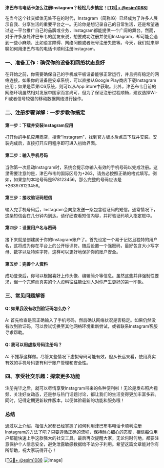**津巴布韦电话卡怎么注册Instagram？轻松几步搞定！[[TG💪+ @esim1088](https://t.me/s/esim1088)]**

在当今这个社交媒体无处不在的时代，Instagram（简称IG）已经成为了许多人展示自我、分享生活的重要平台之一。无论你是想记录自己的日常生活，还是希望通过这一平台推广自己的品牌或业务，Instagram都能提供一个广阔的舞台。然而，对于许多身处津巴布韦的朋友来说，想要成功注册并使用Instagram，却可能会遇到一些小麻烦，比如语言障碍、网络问题或者账号注册失败等。今天，我们就来聊聊如何用津巴布韦的电话卡顺利注册Instagram。

### 一、准备工作：确保你的设备和网络状态良好

在开始之前，你需要确保自己的手机或平板设备能够正常运行，并且拥有稳定的网络连接。如果你的设备是安卓系统，可以直接从Google Play商店下载Instagram应用；如果是苹果iOS系统，则可以从App Store中获取。此外，津巴布韦目前的网络环境虽然相对发展中国家而言尚可，但为了保证注册过程顺畅，建议选择Wi-Fi或者信号较强的移动数据网络进行操作。

### 二、注册步骤详解：一步步教你搞定

#### 第一步：下载并安装Instagram应用

打开你的手机应用商店，搜索“Instagram”，找到官方版本后点击下载并安装。安装完成后，直接打开应用程序即可进入初始界面。

#### 第二步：输入手机号码

当你第一次启动Instagram时，系统会提示你输入有效的手机号码以完成注册。这里需要注意的是，津巴布韦的国际区号为+263，请务必按照正确的格式填写。例如，如果您的本地号码是978123456，那么完整的号码应该是+263978123456。

#### 第三步：接收验证码短信

输入完手机号码后，Instagram会向您发送一条包含验证码的短信。通常情况下，这条短信会在几分钟内到达。请仔细查看短信内容，并将验证码填入指定框中。

#### 第四步：设置用户名与密码

接下来就是创建属于你的Instagram账户了。首先设定一个易于记忆且独特的用户名，这将成为你在平台上的公开标识符。随后设置一个强密码，最好包含大小写字母、数字以及特殊字符，这样可以更好地保护你的账户安全。

#### 第五步：完善个人资料

成功登录后，你可以根据喜好上传头像、编辑简介等信息。虽然这些并非强制性要求，但一个完整而真实的个人资料往往能让别人对你产生更好的第一印象。

### 三、常见问题解答

#### Q: 如果我没有收到验证码怎么办？

A: 首先检查是否正确输入了手机号码，然后确认网络状况是否稳定。如果仍然没有收到验证码，可以尝试切换至其他网络环境重新尝试，或者联系Instagram客服寻求帮助。

#### Q: 我可以用虚拟号码注册吗？

A: 不推荐这样做。尽管某些情况下虚拟号码可能有效，但从长远来看，使用真实有效的手机号码更有利于账户管理和安全性。

### 四、享受社交乐趣：探索更多功能

注册完毕之后，就可以尽情享受Instagram带来的各种便利啦！无论是发布照片视频、关注好友动态，还是参与热门话题讨论，都让我们的生活变得更加丰富多彩。同时，记得定期更新软件版本，以便体验最新的功能和服务哦！

### 总结

通过以上介绍，相信大家都已经掌握了如何利用津巴布韦电话卡顺利注册Instagram的方法了吧？只要遵循正确的流程，保持耐心细心的态度，相信每位用户都能快速上手这款强大的社交工具。最后再次提醒大家，无论何时何地，都要注意保护个人信息安全，避免泄露敏感数据给不法分子利用。希望这篇文章能对你有所帮助，祝大家玩得开心！

[[TG💪+ @esim1088](https://t.me/s/esim1088) ![Image](https://i.postimg.cc/4NQfJmqS/Snipaste-2025-05-13-00-14-12.png)]
